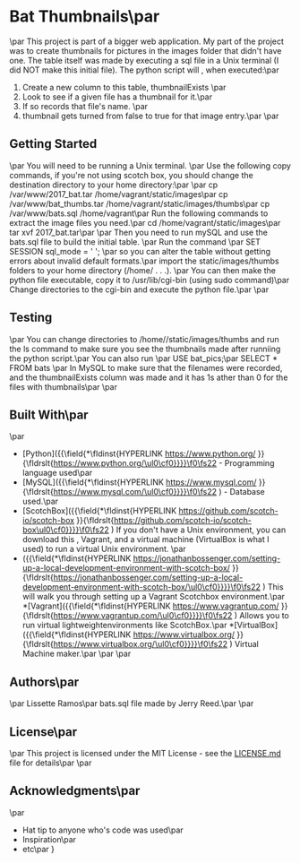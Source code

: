  # Bat Thumbnails\par
\par
This project is  part of a bigger web application. My part of the project was to create thumbnails for pictures in the images folder that didn't have one. The table itself was made by executing a sql file in a Unix terminal (I did NOT make this initial file).  The python script will , when executed:\par
1. Create a new column to this table, thumbnailExists  \par
2. Look to see if a given file has a thumbnail for it.\par
3. If so records that file's name. \par
 3. thumbnail gets turned from false to true for that image entry.\par
\par
## Getting Started
\par
You will need to be running a Unix terminal.   \par
 Use the following copy commands, if you're not using scotch box, you should change the destination directory to your home directory:\par
\par
cp /var/www/2017_bat.tar /home/vagrant/static/images\par
cp /var/www/bat_thumbs.tar /home/vagrant/static/images/thumbs\par
cp /var/www/bats.sql /home/vagrant\par
Run the following commands to extract the image files you need.\par
cd /home/vagrant/static/images\par
tar xvf 2017_bat.tar\par
\par
Then you need to run mySQL and use the bats.sql file to build the initial table. \par
Run the command \par
SET SESSION sql_mode = ' '; \par
so you can alter the table without getting errors about invalid default formats.\par
import the static/images/thumbs folders to your home directory (/home/ . . .). \par
You can then make the python file executable, copy it to /usr/lib/cgi-bin (using sudo command)\par
Change directories to the cgi-bin and execute the python file.\par
\par
## Testing
\par
You can change directories to /home/<systemname>/static/images/thumbs and run the ls command to make sure you see the thumbnails made after runniing the python script.\par
You can also run \par
USE bat_pics;\par
SELECT * FROM bats \par
In MySQL to make sure that the filenames were recorded, and the thumbnailExists column was made and it has 1s ather than 0 for the files with thumbnails\par
\par
## Built With\par
\par
* [Python]({{\field{\*\fldinst{HYPERLINK https://www.python.org/ }}{\fldrslt{https://www.python.org/\ul0\cf0}}}}\f0\fs22 - Programming language used\par
* [MySQL]({{\field{\*\fldinst{HYPERLINK https://www.mysql.com/ }}{\fldrslt{https://www.mysql.com/\ul0\cf0}}}}\f0\fs22 ) - Database used.\par
* [ScotchBox]({{\field{\*\fldinst{HYPERLINK https://github.com/scotch-io/scotch-box }}{\fldrslt{https://github.com/scotch-io/scotch-box\ul0\cf0}}}}\f0\fs22 ) If you don't have a Unix environment, you can download this , Vagrant, and a virtual machine (VirtualBox is what I used) to run a virtual Unix environment. \par
* ({{\field{\*\fldinst{HYPERLINK https://jonathanbossenger.com/setting-up-a-local-development-environment-with-scotch-box/ }}{\fldrslt{https://jonathanbossenger.com/setting-up-a-local-development-environment-with-scotch-box/\ul0\cf0}}}}\f0\fs22 ) This will walk you through setting up a Vagrant Scotchbox environment.\par
*[Vagrant]({{\field{\*\fldinst{HYPERLINK https://www.vagrantup.com/ }}{\fldrslt{https://www.vagrantup.com/\ul0\cf0}}}}\f0\fs22 ) Allows  you to run virtual  lightweightenvironments like ScotchBox.\par
*[VirtualBox]({{\field{\*\fldinst{HYPERLINK https://www.virtualbox.org/ }}{\fldrslt{https://www.virtualbox.org/\ul0\cf0}}}}\f0\fs22 ) Virtual Machine maker.\par
\par
\par
## Authors\par
\par
Lissette Ramos\par
bats.sql file made by Jerry Reed.\par
\par
## License\par
\par
This project is licensed under the MIT License - see the [LICENSE.md](LICENSE.md) file for details\par
\par
## Acknowledgments\par
\par
* Hat tip to anyone who's code was used\par
* Inspiration\par
* etc\par
}
